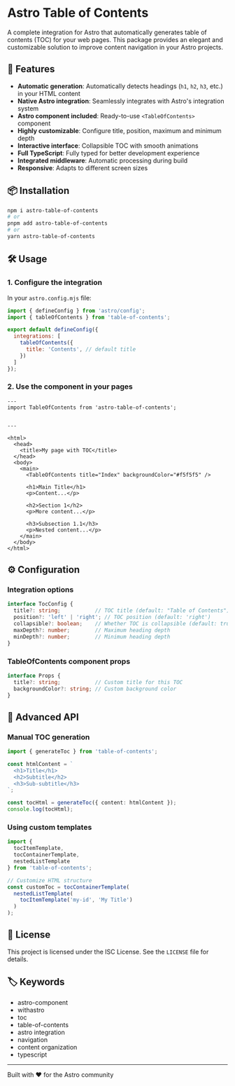 # Astro Table of Contents

A complete integration for Astro that automatically generates table of contents (TOC) for your web pages. This package provides an elegant and customizable solution to improve content navigation in your Astro projects.

## 🚀 Features

- **Automatic generation**: Automatically detects headings (`h1`, `h2`, `h3`, etc.) in your HTML content
- **Native Astro integration**: Seamlessly integrates with Astro's integration system
- **Astro component included**: Ready-to-use `<TableOfContents>` component
- **Highly customizable**: Configure title, position, maximum and minimum depth
- **Interactive interface**: Collapsible TOC with smooth animations
- **Full TypeScript**: Fully typed for better development experience
- **Integrated middleware**: Automatic processing during build
- **Responsive**: Adapts to different screen sizes

## 📦 Installation

```bash
npm i astro-table-of-contents
# or
pnpm add astro-table-of-contents
# or 
yarn astro-table-of-contents
```

## 🛠️ Usage

### 1. Configure the integration

In your `astro.config.mjs` file:

```javascript
import { defineConfig } from 'astro/config';
import { tableOfContents } from 'table-of-contents';

export default defineConfig({
  integrations: [
    tableOfContents({
      title: 'Contents', // default title
    })
  ]
});
```

### 2. Use the component in your pages

```astro
---
import TableOfContents from 'astro-table-of-contents';


---

<html>
  <head>
    <title>My page with TOC</title>
  </head>
  <body>
    <main>
      <TableOfContents title="Index" backgroundColor="#f5f5f5" />
      
      <h1>Main Title</h1>
      <p>Content...</p>
      
      <h2>Section 1</h2>
      <p>More content...</p>
      
      <h3>Subsection 1.1</h3>
      <p>Nested content...</p>
    </main>
  </body>
</html>
```

## ⚙️ Configuration

### Integration options

```typescript
interface TocConfig {
  title?: string;           // TOC title (default: "Table of Contents")
  position?: 'left' | 'right'; // TOC position (default: 'right')
  collapsible?: boolean;    // Whether TOC is collapsible (default: true)
  maxDepth?: number;        // Maximum heading depth
  minDepth?: number;        // Minimum heading depth
}
```

### TableOfContents component props

```typescript
interface Props {
  title?: string;           // Custom title for this TOC
  backgroundColor?: string; // Custom background color
}
```

## 🔧 Advanced API

### Manual TOC generation

```typescript
import { generateToc } from 'table-of-contents';

const htmlContent = `
  <h1>Title</h1>
  <h2>Subtitle</h2>
  <h3>Sub-subtitle</h3>
`;

const tocHtml = generateToc({ content: htmlContent });
console.log(tocHtml);
```

### Using custom templates

```typescript
import { 
  tocItemTemplate, 
  tocContainerTemplate, 
  nestedListTemplate 
} from 'table-of-contents';

// Customize HTML structure
const customToc = tocContainerTemplate(
  nestedListTemplate(
    tocItemTemplate('my-id', 'My Title')
  )
);
```

## 📝 License

This project is licensed under the ISC License. See the `LICENSE` file for details.

## 🏷️ Keywords

- astro-component
- withastro
- toc
- table-of-contents
- astro integration
- navigation
- content organization
- typescript

---

Built with ❤️ for the Astro community